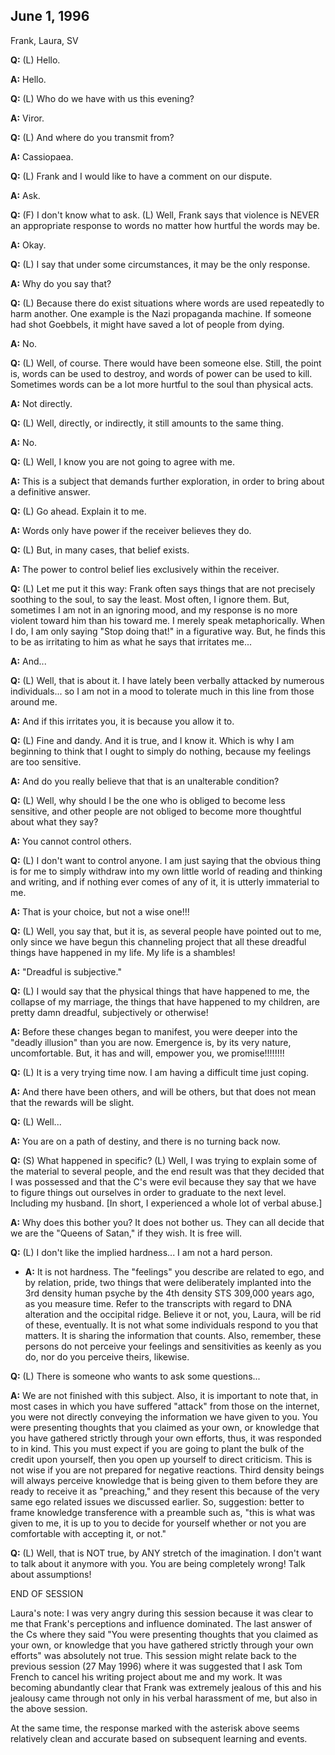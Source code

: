 ## June 1, 1996
Frank, Laura, SV

**Q:** (L) Hello.

**A:** Hello.

**Q:** (L) Who do we have with us this evening?

**A:** Viror.

**Q:** (L) And where do you transmit from?

**A:** Cassiopaea.

**Q:** (L) Frank and I would like to have a comment on our dispute.

**A:** Ask.

**Q:** (F) I don't know what to ask. (L) Well, Frank says that violence is NEVER an appropriate response to words no matter how hurtful the words may be.

**A:** Okay.

**Q:** (L) I say that under some circumstances, it may be the only response.

**A:** Why do you say that?

**Q:** (L) Because there do exist situations where words are used repeatedly to harm another. One example is the Nazi propaganda machine. If someone had shot Goebbels, it might have saved a lot of people from dying.

**A:** No.

**Q:** (L) Well, of course. There would have been someone else. Still, the point is, words can be used to destroy, and words of power can be used to kill. Sometimes words can be a lot more hurtful to the soul than physical acts.

**A:** Not directly.

**Q:** (L) Well, directly, or indirectly, it still amounts to the same thing.

**A:** No.

**Q:** (L) Well, I know you are not going to agree with me.

**A:** This is a subject that demands further exploration, in order to bring about a definitive answer.

**Q:** (L) Go ahead. Explain it to me.

**A:** Words only have power if the receiver believes they do.

**Q:** (L) But, in many cases, that belief exists.

**A:** The power to control belief lies exclusively within the receiver.

**Q:** (L) Let me put it this way: Frank often says things that are not precisely soothing to the soul, to say the least. Most often, I ignore them. But, sometimes I am not in an ignoring mood, and my response is no more violent toward him than his toward me. I merely speak metaphorically. When I do, I am only saying "Stop doing that!" in a figurative way. But, he finds this to be as irritating to him as what he says that irritates me...

**A:** And...

**Q:** (L) Well, that is about it. I have lately been verbally attacked by numerous individuals... so I am not in a mood to tolerate much in this line from those around me.

**A:** And if this irritates you, it is because you allow it to.

**Q:** (L) Fine and dandy. And it is true, and I know it. Which is why I am beginning to think that I ought to simply do nothing, because my feelings are too sensitive.

**A:** And do you really believe that that is an unalterable condition?

**Q:** (L) Well, why should I be the one who is obliged to become less sensitive, and other people are not obliged to become more thoughtful about what they say?

**A:** You cannot control others.

**Q:** (L) I don't want to control anyone. I am just saying that the obvious thing is for me to simply withdraw into my own little world of reading and thinking and writing, and if nothing ever comes of any of it, it is utterly immaterial to me.

**A:** That is your choice, but not a wise one!!!

**Q:** (L) Well, you say that, but it is, as several people have pointed out to me, only since we have begun this channeling project that all these dreadful things have happened in my life. My life is a shambles!

**A:** "Dreadful is subjective."

**Q:** (L) I would say that the physical things that have happened to me, the collapse of my marriage, the things that have happened to my children, are pretty damn dreadful, subjectively or otherwise!

**A:** Before these changes began to manifest, you were deeper into the "deadly illusion" than you are now. Emergence is, by its very nature, uncomfortable. But, it has and will, empower you, we promise!!!!!!!!

**Q:** (L) It is a very trying time now. I am having a difficult time just coping.

**A:** And there have been others, and will be others, but that does not mean that the rewards will be slight.

**Q:** (L) Well...

**A:** You are on a path of destiny, and there is no turning back now.

**Q:** (S) What happened in specific? (L) Well, I was trying to explain some of the material to several people, and the end result was that they decided that I was possessed and that the C's were evil because they say that we have to figure things out ourselves in order to graduate to the next level. Including my husband. [In short, I experienced a whole lot of verbal abuse.]

**A:** Why does this bother you? It does not bother us. They can all decide that we are the "Queens of Satan," if they wish. It is free will.

**Q:** (L) I don't like the implied hardness... I am not a hard person.

* **A:** It is not hardness. The "feelings" you describe are related to ego, and by relation, pride, two things that were deliberately implanted into the 3rd density human psyche by the 4th density STS 309,000 years ago, as you measure time. Refer to the transcripts with regard to DNA alteration and the occipital ridge. Believe it or not, you, Laura, will be rid of these, eventually. It is not what some individuals respond to you that matters. It is sharing the information that counts. Also, remember, these persons do not perceive your feelings and sensitivities as keenly as you do, nor do you perceive theirs, likewise.

**Q:** (L) There is someone who wants to ask some questions...

**A:** We are not finished with this subject. Also, it is important to note that, in most cases in which you have suffered "attack" from those on the internet, you were not directly conveying the information we have given to you. You were presenting thoughts that you claimed as your own, or knowledge that you have gathered strictly through your own efforts, thus, it was responded to in kind. This you must expect if you are going to plant the bulk of the credit upon yourself, then you open up yourself to direct criticism. This is not wise if you are not prepared for negative reactions. Third density beings will always perceive knowledge that is being given to them before they are ready to receive it as "preaching," and they resent this because of the very same ego related issues we discussed earlier. So, suggestion: better to frame knowledge transference with a preamble such as, "this is what was given to me, it is up to you to decide for yourself whether or not you are comfortable with accepting it, or not."

**Q:** (L) Well, that is NOT true, by ANY stretch of the imagination. I don't want to talk about it anymore with you. You are being completely wrong! Talk about assumptions!

END OF SESSION

Laura's note: I was very angry during this session because it was clear to me that Frank's perceptions and influence dominated. The last answer of the Cs where they said "You were presenting thoughts that you claimed as your own, or knowledge that you have gathered strictly through your own efforts" was absolutely not true. This session might relate back to the previous session (27 May 1996) where it was suggested that I ask Tom French to cancel his writing project about me and my work. It was becoming abundantly clear that Frank was extremely jealous of this and his jealousy came through not only in his verbal harassment of me, but also in the above session.

At the same time, the response marked with the asterisk above seems relatively clean and accurate based on subsequent learning and events.

